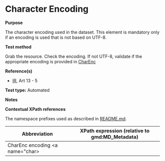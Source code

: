 
# Character Encoding

**Purpose**	

The character encoding used in the dataset.
This element is mandatory only if an encoding is used that is not based on UTF-8.

**Test method**	

Grab the resource. Check the encoding. If not UTF-8, validate if the appropriate encoding is provided in [CharEnc](#CharEnc)

**Reference(s)**	 

* [IR](./README.md#IR), Art 13 - 5

**Test type:** Automated

**Notes**

**Contextual XPath references**

The namespace prefixes used as described in [README.md](./README.md#namespaces).

Abbreviation                                   |  XPath expression (relative to gmd:MD_Metadata)
-----------------------------------------------| -------------------------------------------------------------------------
CharEnc encoding <a name="char></a>          |
